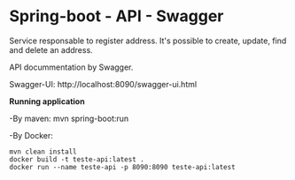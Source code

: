 # Spring-boot - API - Swagger

Service responsable to register address. It's possible to create, update, find and delete an address.

API docummentation by Swagger. 

Swagger-UI: http://localhost:8090/swagger-ui.html

**Running application**

-By maven: mvn spring-boot:run

-By Docker:

    mvn clean install
    docker build -t teste-api:latest .
    docker run --name teste-api -p 8090:8090 teste-api:latest
    

